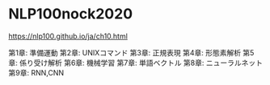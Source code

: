 # NLP100nock2020
https://nlp100.github.io/ja/ch10.html

第1章: 準備運動
第2章: UNIXコマンド
第3章: 正規表現
第4章: 形態素解析
第5章: 係り受け解析
第6章: 機械学習
第7章: 単語ベクトル
第8章: ニューラルネット
第9章: RNN,CNN
